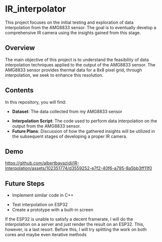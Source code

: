# IR_interpolator

This project focuses on the initial testing and exploration of data interpolation from the AMG8833 sensor. The goal is to eventually develop a comprehensive IR camera using the insights gained from this stage.

## Overview

The main objective of this project is to understand the feasibility of data interpolation techniques applied to the output of the AMG8833 sensor. The AMG8833 sensor provides thermal data for a 8x8 pixel grid, through interpolation, we seek to enhance this resolution.

## Contents

In this repository, you will find:

* **Dataset**: The data collected from my AMG8833 sensor 
- **Interpolation Script**: The code used to perform data interpolation on the output from the AMG8833 sensor.
- **Future Plans**: Discussion of how the gathered insights will be utilized in the subsequent stages of developing a proper IR camera.


## Demo

https://github.com/albertbayazidi/IR-Interpolation/assets/102351774/d3559252-e7f2-40f6-a795-8a5bb3ff11f0


## Future Steps

* Implement similar code in C++
- Test interpolation on ESP32
- Create a prototype with a built-in screen


If the ESP32 is unable to satisfy a decent framerate, I will do the interpolation on a server and just render the result on an ESP32. This, however, is a last resort. Before this, I will try splitting the work on both cores and maybe even iterative methods
